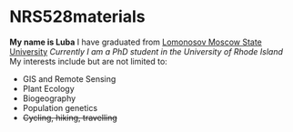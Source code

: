 # NRS528materials
**My name is Luba**
I have graduated from [Lomonosov Moscow State University](https://www.msu.ru/en/)
*Currently I am a _PhD student_ in the University of Rhode Island*
My interests include but are not limited to:
- GIS and Remote Sensing
- Plant Ecology
- Biogeography
- Population genetics
- ~~Cycling, hiking, travelling~~

